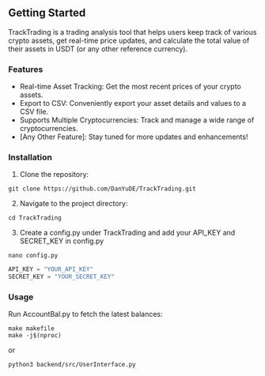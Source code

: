 ## Getting Started
TrackTrading is a trading analysis tool that helps users keep track of various crypto assets, get real-time price updates, 
and calculate the total value of their assets in USDT (or any other reference currency).

### Features

- Real-time Asset Tracking: Get the most recent prices of your crypto assets.
- Export to CSV: Conveniently export your asset details and values to a CSV file.
- Supports Multiple Cryptocurrencies: Track and manage a wide range of cryptocurrencies.
- [Any Other Feature]: Stay tuned for more updates and enhancements!


### Installation
1. Clone the repository:
```shell
git clone https://github.com/DanYuDE/TrackTrading.git
```
2. Navigate to the project directory:
``` shell
cd TrackTrading
```
3. Create a config.py under TrackTrading and add your API_KEY and SECRET_KEY in config.py
``` shell
nano config.py
```
``` config.py
API_KEY = "YOUR_API_KEY"
SECRET_KEY = "YOUR_SECRET_KEY"
```

### Usage
Run AccountBal.py to fetch the latest balances:
```shell
make makefile
make -j$(nproc)
```
or
```shell
python3 backend/src/UserInterface.py
```

